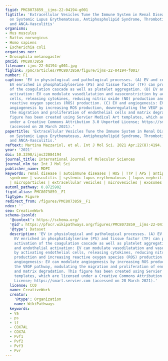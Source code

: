 ```yaml
---
figid: PMC8073859__ijms-22-04194-g001
figtitle: 'Extracellular Vesicles Tune the Immune System in Renal Disease: A Focus
  on Systemic Lupus Erythematosus, Antiphospholipid Syndrome, Thrombotic Microangiopathy
  and ANCA-Vasculitis'
organisms:
- Mus musculus
- Rattus norvegicus
- Homo sapiens
- Escherichia coli
organisms_ner:
- Drosophila melanogaster
pmcid: PMC8073859
filename: ijms-22-04194-g001.jpg
figlink: /pmc/articles/PMC8073859/figure/ijms-22-04194-f001/
number: F1
caption: 'EV in physiological and pathological processes. (A) EV and coagulation:
  EV enriched in phosphatidylserine (PS) and tissue factor (TF) can promote the activation
  of the coagulation cascade as well as platelet aggregation. (B) EV and endothelial
  activation: EV can modulate vasodilatation and vasoconstriction by activating endothelial
  cells, releasing cytokines, reducing nitric oxide (NO) production and increasing
  reactive oxygen species (ROS) production. (C) EV and angiogenesis: EV can modulate
  angiogenesis by increasing ROS production, downregulating the VEGF pathway, modulating
  the migration and proliferation of endothelial cells and matrix degradation. This
  figure has been created using Servier Medical Art templates, which are licensed
  under a Creative Commons Attribution 3.0 Unported License; https://smart.servier.com
  (accessed on 28 March 2021).'
papertitle: 'Extracellular Vesicles Tune the Immune System in Renal Disease: A Focus
  on Systemic Lupus Erythematosus, Antiphospholipid Syndrome, Thrombotic Microangiopathy
  and ANCA-Vasculitis.'
reftext: Martina Mazzariol, et al. Int J Mol Sci. 2021 Apr;22(8):4194.
year: '2021'
doi: 10.3390/ijms22084194
journal_title: International Journal of Molecular Sciences
journal_nlm_ta: Int J Mol Sci
publisher_name: MDPI
keywords: renal disease | autoimmune diseases | HUS | TTP | APS | antiphospholipid
  syndrome | vasculitis | systemic lupus erythematosus | lupus nephritis | pathogenesis
  | microparticles | extracellular vesicles | microvesicles | exosomes
automl_pathway: 0.8725902
figid_alias: PMC8073859__F1
figtype: Figure
redirect_from: /figures/PMC8073859__F1
ndex: ''
seo: CreativeWork
schema-jsonld:
  '@context': https://schema.org/
  '@id': https://pfocr.wikipathways.org/figures/PMC8073859__ijms-22-04194-g001.html
  '@type': Dataset
  description: 'EV in physiological and pathological processes. (A) EV and coagulation:
    EV enriched in phosphatidylserine (PS) and tissue factor (TF) can promote the
    activation of the coagulation cascade as well as platelet aggregation. (B) EV
    and endothelial activation: EV can modulate vasodilatation and vasoconstriction
    by activating endothelial cells, releasing cytokines, reducing nitric oxide (NO)
    production and increasing reactive oxygen species (ROS) production. (C) EV and
    angiogenesis: EV can modulate angiogenesis by increasing ROS production, downregulating
    the VEGF pathway, modulating the migration and proliferation of endothelial cells
    and matrix degradation. This figure has been created using Servier Medical Art
    templates, which are licensed under a Creative Commons Attribution 3.0 Unported
    License; https://smart.servier.com (accessed on 28 March 2021).'
  license: CC0
  name: CreativeWork
  creator:
    '@type': Organization
    name: WikiPathways
  keywords:
  - Va
  - ps
  - tf
  - COX7AL
  - COX7A
  - Pvf1
  - Pvf2
  - Pvf3
  - Pvr
---
```

